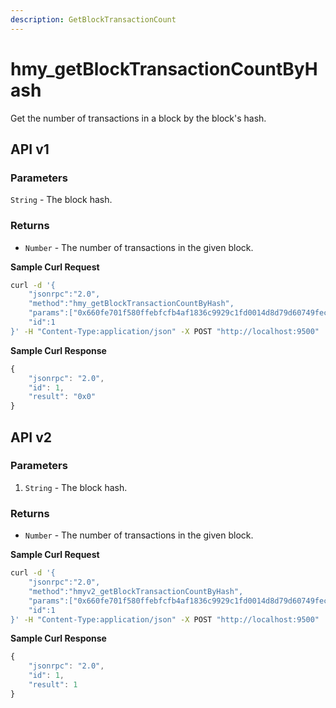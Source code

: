 ```yaml
---
description: GetBlockTransactionCount
---
```


# hmy\_getBlockTransactionCountByHash

Get the number of transactions in a block by the block's hash.

## API v1

### Parameters

`String` - The block hash.

### Returns

* `Number` - The number of transactions in the given block.

**Sample Curl Request**

```bash
curl -d '{
    "jsonrpc":"2.0",
    "method":"hmy_getBlockTransactionCountByHash",
    "params":["0x660fe701f580ffebfcfb4af1836c9929c1fd0014d8d79d60749fecf52df7a90d"],
    "id":1
}' -H "Content-Type:application/json" -X POST "http://localhost:9500"
```

**Sample Curl Response**

```javascript
{
    "jsonrpc": "2.0",
    "id": 1,
    "result": "0x0"
}
```

## API v2

### Parameters

1. `String` - The block hash.

### Returns

* `Number` - The number of transactions in the given block.

**Sample Curl Request**

```bash
curl -d '{
    "jsonrpc":"2.0",
    "method":"hmyv2_getBlockTransactionCountByHash",
    "params":["0x660fe701f580ffebfcfb4af1836c9929c1fd0014d8d79d60749fecf52df7a90d"],
    "id":1
}' -H "Content-Type:application/json" -X POST "http://localhost:9500"
```

**Sample Curl Response**

```javascript
{
    "jsonrpc": "2.0",
    "id": 1,
    "result": 1
}
```

